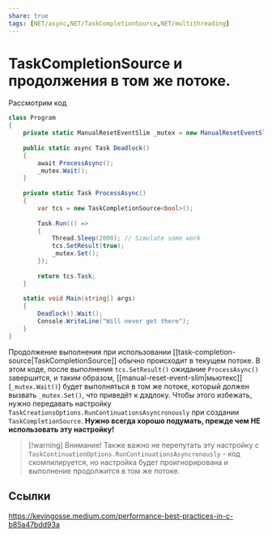 ```yaml
---
share: true
tags: [NET/async,NET/TaskCompletionSource,NET/multithreading]
---
```

#  TaskCompletionSource и продолжения в том же потоке.
Рассмотрим код
```csharp
class Program
{
    private static ManualResetEventSlim _mutex = new ManualResetEventSlim();
    
    public static async Task Deadlock()
    {
        await ProcessAsync();
        _mutex.Wait();
    }
    
    private static Task ProcessAsync()
    {
        var tcs = new TaskCompletionSource<bool>();
        
        Task.Run(() =>
        {
            Thread.Sleep(2000); // Simulate some work
            tcs.SetResult(true);
            _mutex.Set();
        });
        
        return tcs.Task;
    }
    
    static void Main(string[] args)
    {
        Deadlock().Wait();
        Console.WriteLine("Will never get there");
    }
}
```
Продолжение выполнения при использовании [[task-completion-source|TaskCompletionSource]] обычно происходит в текущем потоке. В этом коде, после выполнения `tcs.SetResult()` ожидание `ProcessAsync()` завершится, и таким образом, [[manual-reset-event-slim|мьютекс]] (`_mutex.Wait()`) будет выполняться в том же потоке, который должен вызвать `_mutex.Set()`,  что приведёт к дэдлоку. Чтобы этого избежать, нужно передавать настройку `TaskCreationsOptions.RunContinuationsAsyncronously` при создании `TaskCompletionSource`.
**Нужно всегда хорошо подумать, прежде чем НЕ использовать эту настройку!**
> [!warning] Внимание!
> Также важно не перепутать эту настройку с `TaskContinuationOptions.RunContinuationsAsyncronously` - код скомпилируется, но настройка будет проигнорирована и выполнение продолжится в том же потоке.
## Ссылки
https://kevingosse.medium.com/performance-best-practices-in-c-b85a47bdd93a
